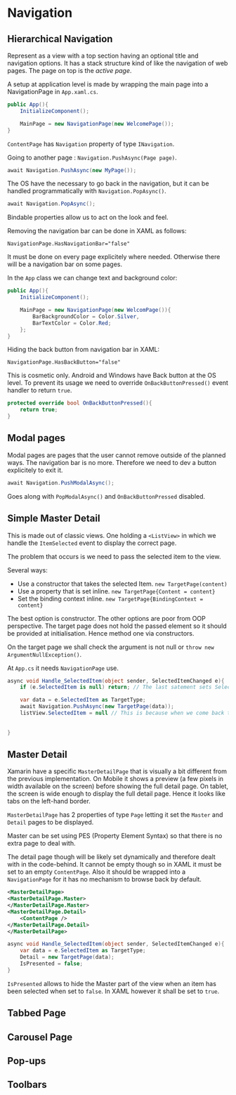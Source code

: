 Navigation
==========

## Hierarchical Navigation

Represent as a view with a top section having an optional title and navigation options. It has a stack structure kind of like the navigation of web pages. The page on top is the *active page*.

A setup at application level is made by wrapping the main page into a NavigationPage in `App.xaml.cs`.

```csharp
public App(){
	InitializeComponent();

	MainPage = new NavigationPage(new WelcomePage());
}
```

`ContentPage` has `Navigation` property of type `INavigation`.

Going to another page : `Navigation.PushAsync(Page page)`.

```csharp
await Navigation.PushAsync(new MyPage());
```

The OS have the necessary to go back in the navigation, but it can be handled programmatically with `Navigation.PopAsync()`.

```csharp
await Navigation.PopAsync();
```

Bindable properties allow us to act on the look and feel.

Removing the navigation bar can be done in XAML as follows:

`NavigationPage.HasNavigationBar="false"`

It must be done on every page explicitely where needed. Otherwise there will be a navigation bar on some pages.

In the `App` class we can change text and background color:

```csharp
public App(){
	InitializeComponent();

	MainPage = new NavigationPage(new WelcomPage()){
		BarBackgroundColor = Color.Silver,
		BarTextColor = Color.Red;
	};
}
```

Hiding the back button from navigation bar in XAML:

`NavigationPage.HasBackButton="false"`

This is cosmetic only. Android and Windows have Back button at the OS level. To prevent its usage we need to override `OnBackButtonPressed()` event handler to return `true`.

```csharp
protected override bool OnBackButtonPressed(){
	return true;
}
```

## Modal pages

Modal pages are pages that the user cannot remove outside of the planned ways.
The navigation bar is no more. Therefore we need to dev a button explicitely to exit it.

```csharp
await Navigation.PushModalAsync();
```

Goes along with `PopModalAsync()` and `OnBackButtonPressed` disabled.

## Simple Master Detail

This is made out of classic views. One holding a `<ListView>` in which we handle the `ItemSelected` event to display the correct page.	

The problem that occurs is we need to pass the selected item to the view.

Several ways:
- Use a constructor that takes the selected Item. `new TargetPage(content)`
- Use a property that is set inline. `new TargetPage{Content = content}`
- Set the binding context inline. `new TargetPage{BindingContext = content}`

The best option is constructor. The other options are poor from OOP perspective. The target page does not hold the passed element so it should be provided at initialisation. Hence method one via constructors.

On the target page we shall check the argument is not null or `throw new ArgumentNullException()`.

At `App.cs` it needs `NavigationPage` use.

```csharp
async void Handle_SelectedItem(object sender, SelectedItemChanged e){
	if (e.SelectedItem is null) return; // The last satement sets SelectedItem to null. But retriggers the event. This prevents unexpected behaviours such as loops.

	var data = e.SelectedItem as TargetType;
	await Navigation.PushAsync(new TargetPage(data));
	listView.SelectedItem = null // This is because when we come back the last selected item is still selected. So this acts as a reset.
	
	
}
```

## Master Detail

Xamarin have a specific `MasterDetailPage` that is visually a bit different from the previous implementation.
On Mobile it shows a preview (a few pixels in width available on the screen) before showing the full detail page. On tablet, the screen is wide enough to display the full detail page. Hence it looks like tabs on the left-hand border.

`MasterDetailPage` has 2 properties of type `Page` letting it set the `Master` and `Detail` pages to be displayed.

Master can be set using PES (Property Element Syntax) so that there is no extra page to deal with.

The detail page though will be likely set dynamically and therefore dealt with in the code-behind. It cannot be empty though so  in XAML it must be set to an empty `ContentPage`. Also it should be wrapped into a `NavigationPage` for it has no mechanism to browse back by default.

```xml
<MasterDetailPage>
<MasterDetailPage.Master>
</MasterDetailPage.Master>
<MasterDetailPage.Detail>
	<ContentPage />
</MasterDetailPage.Detail>
</MasterDetailPage>
```

```csharp
async void Handle_SelectedItem(object sender, SelectedItemChanged e){
	var data = e.SelectedItem as TargetType;
	Detail = new TargetPage(data);	
	IsPresented = false;
}
```
`IsPresented` allows to hide the Master part of the view when an item has been selected when set to `false`. In XAML however it shall be set to `true`.

## Tabbed Page

## Carousel Page

## Pop-ups

## Toolbars